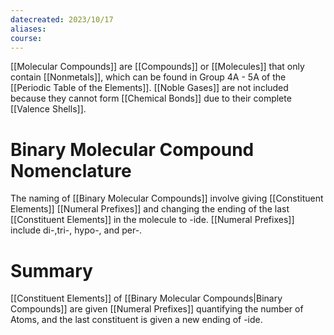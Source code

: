 ```yaml
---
datecreated: 2023/10/17
aliases: 
course:
---
```

[[Molecular Compounds]] are [[Compounds]] or [[Molecules]] that only contain [[Nonmetals]], which can be found in Group 4A - 5A of the [[Periodic Table of the Elements]]. [[Noble Gases]] are not included because they cannot form [[Chemical Bonds]] due to their complete [[Valence Shells]].

# Binary Molecular Compound Nomenclature

The naming of [[Binary Molecular Compounds]] involve giving [[Constituent Elements]] [[Numeral Prefixes]] and changing the ending of the last [[Constituent Elements]] in the molecule to -ide. [[Numeral Prefixes]] include di-,tri-, hypo-, and per-. 



# Summary

[[Constituent Elements]] of [[Binary Molecular Compounds|Binary Compounds]] are given [[Numeral Prefixes]] quantifying the number of Atoms, and the last constituent is given a new ending of -ide.